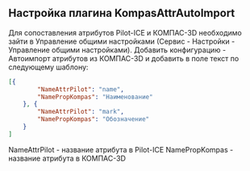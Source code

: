 ## Настройка плагина KompasAttrAutoImport

Для сопоставления атрибутов Pilot-ICE и КОМПАС-3D необходимо зайти в Управление общими настройками (Сервис - Настройки - Управление общими настройками). Добавить конфигурацию - Автоимпорт атрибутов из КОМПАС-3D и добавить в поле текст по следующему шаблону:

```json
[{
		"NameAttrPilot": "name",
		"NamePropKompas": "Наименование"
	}, {
		"NameAttrPilot": "mark",
		"NamePropKompas": "Обозначение"
	}
]

```

NameAttrPilot - название атрибута в Pilot-ICE
NamePropKompas - название атрибута в КОМПАС-3D